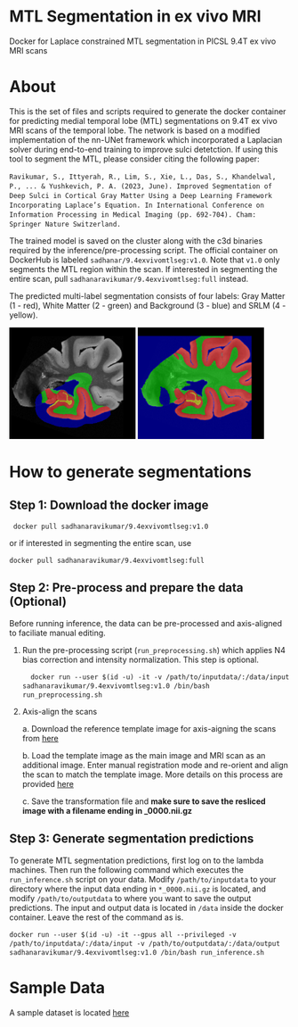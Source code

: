 # MTL Segmentation in ex vivo MRI
Docker for Laplace constrained MTL segmentation in PICSL 9.4T ex vivo MRI scans

# About

This is the set of files and scripts required to generate the docker container for predicting medial temporal lobe (MTL) segmentations on 9.4T ex vivo MRI scans of the temporal lobe. The network is based on a modified implementation of the nn-UNet framework which incorporated a Laplacian solver during end-to-end training to improve sulci detetction. If using this tool to segment the MTL, please consider citing the following paper:

``
Ravikumar, S., Ittyerah, R., Lim, S., Xie, L., Das, S., Khandelwal, P., ... & Yushkevich, P. A. (2023, June). Improved Segmentation of Deep Sulci in Cortical Gray Matter Using a Deep Learning Framework Incorporating Laplace’s Equation. In International Conference on Information Processing in Medical Imaging (pp. 692-704). Cham: Springer Nature Switzerland.
``

The trained model is saved on the cluster along with the c3d binaries required by the inference/pre-processing script. The official container on DockerHub is labeled `sadhanar/9.4exvivomtlseg:v1.0`. Note that `v1.0` only segments the MTL region within the scan. If interested in segmenting the entire scan, pull `sadhanaravikumar/9.4exvivomtlseg:full` instead. 

The predicted multi-label segmentation consists of four labels: Gray Matter (1 - red), White Matter (2 - green) and Background (3 - blue) and SRLM (4 - yellow). 

<p float="left">
  <img align = "top" src="/img/exampleseg_mtl.png" width="45%" />
  <img aign = "top" src="/img/exampleseg_full.png" width="45%" /> 
</p>

# How to generate segmentations

## Step 1: Download the docker image

     docker pull sadhanaravikumar/9.4exvivomtlseg:v1.0 

or if interested in segmenting the entire scan, use

    docker pull sadhanaravikumar/9.4exvivomtlseg:full

## Step 2: Pre-process and prepare the data (Optional)

Before running inference, the data can be pre-processed and axis-aligned to faciliate manual editing.  

1. Run the pre-processing script (`run_preprocessing.sh`) which applies N4 bias correction and intensity normalization. This step is optional.
   
         docker run --user $(id -u) -it -v /path/to/inputdata/:/data/input sadhanaravikumar/9.4exvivomtlseg:v1.0 /bin/bash run_preprocessing.sh

2. Axis-align the scans

   a. Download the reference template image for axis-aigning the scans from [here](https://upenn.box.com/s/f4h0p96543dd3mx00bayag0u4s5iamap)
   
   b. Load the template image as the main image and MRI scan as an additional image. Enter manual registration mode and re-orient and align the scan to match the template image. More details on this process are provided [here](https://upenn.box.com/s/49co5uog6jl587tptan54pqnqdif9r0r)
   
   c. Save the transformation file and **make sure to save the resliced image with a filename ending in _0000.nii.gz**

## Step 3: Generate segmentation predictions

To generate MTL segmentation predictions, first log on to the lambda machines. Then run the following command which executes the `run_inference.sh` script on your data. Modify `/path/to/inputdata` to your directory where the input data ending in `*_0000.nii.gz` is located, and modify `/path/to/outputdata` to where you want to save the output predictions. The input and output data is located in `/data` inside the docker container. Leave the rest of the command as is. 

    docker run --user $(id -u) -it --gpus all --privileged -v /path/to/inputdata/:/data/input -v /path/to/outputdata/:/data/output sadhanaravikumar/9.4exvivomtlseg:v1.0 /bin/bash run_inference.sh 

# Sample Data

A sample dataset is located [here](https://upenn.box.com/s/zlj5r2pcvuqct5ynwf4znak3k3ky9jz3)

